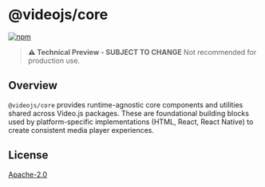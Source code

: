 # @videojs/core

[![npm](https://img.shields.io/badge/npm-%40videojs%2Fcore-blue)](https://www.npmjs.com/package/@videojs/core)

> **⚠️ Technical Preview - SUBJECT TO CHANGE** Not recommended for production use.

## Overview

`@videojs/core` provides runtime-agnostic core components and utilities shared across Video.js
packages. These are foundational building blocks used by platform-specific implementations
(HTML, React, React Native) to create consistent media player experiences.

## License

[Apache-2.0](./LICENSE)
